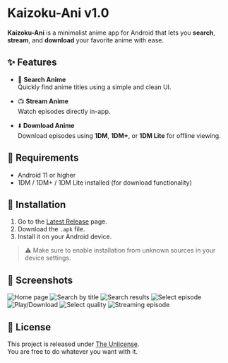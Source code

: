 # Kaizoku-Ani v1.0

**Kaizoku-Ani** is a minimalist anime app for Android that lets you **search**, **stream**, and **download** your favorite anime with ease.

## ✨ Features

- 🔎 **Search Anime**  
  Quickly find anime titles using a simple and clean UI.

- 📺 **Stream Anime**  
  Watch episodes directly in-app.

- ⬇️ **Download Anime**  
  Download episodes using **1DM**, **1DM+**, or **1DM Lite** for offline viewing.

## 📱 Requirements

- Android 11 or higher  
- 1DM / 1DM+ / 1DM Lite installed (for download functionality)

## 🚀 Installation

1. Go to the [Latest Release](https://github.com/galib45/kaizokuani/releases/tag/latest) page.  
2. Download the `.apk` file.  
3. Install it on your Android device.

> ⚠️ Make sure to enable installation from unknown sources in your device settings.

## 📸 Screenshots
![Home page](https://github.com/galib45/kaizokuani/blob/main/screenshots/ss1.jpeg?raw=true)
![Search by title](https://github.com/galib45/kaizokuani/blob/main/screenshots/ss2.jpeg?raw=true)
![Search results](https://github.com/galib45/kaizokuani/blob/main/screenshots/ss3.jpeg?raw=true)
![Select episode](https://github.com/galib45/kaizokuani/blob/main/screenshots/ss4.jpeg?raw=true)
![Play/Download](https://github.com/galib45/kaizokuani/blob/main/screenshots/ss5.jpeg?raw=true)
![Select quality](https://github.com/galib45/kaizokuani/blob/main/screenshots/ss6.jpeg?raw=true)
![Streaming episode](https://github.com/galib45/kaizokuani/blob/main/screenshots/ss7.jpeg?raw=true)

## 🧾 License

This project is released under [The Unlicense](LICENSE).  
You are free to do whatever you want with it.

